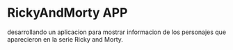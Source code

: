 # RickyAndMorty APP

desarrollando un aplicacion para mostrar informacion de los personajes que aparecieron en la serie Ricky and Morty.